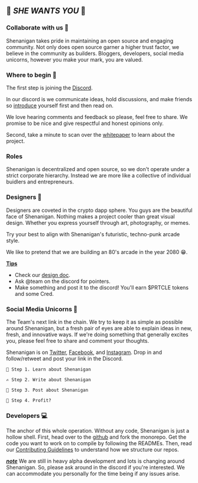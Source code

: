 ## 👊️ *SHE WANTS YOU* 👊️

### Collaborate with us 👫️

Shenanigan takes pride in maintaining an open source and engaging community. 
Not only does open source garner a higher trust factor, we believe in the community as builders. Bloggers, developers, social media unicorns, however you make your mark, you are valued.

### Where to begin 🔎️

The first step is joining the [Discord](http://www.she.energy/join). 

In our discord is we communicate ideas, hold discussions, and make friends so [introduce](https://discord.gg/3N6YRD4) yourself first and then read on.

We love hearing comments and feedback so please, feel free to share. We promise to be nice and give respectful and honest opinions only.

Second, take a minute to scan over the [whitepaper](https://she.energy/wiki/whitepaper/) to learn about the project.


### Roles
Shenanigan is decentralized and open source, so we don't operate under a strict corporate hierarchy. Instead we are more like a collective of individual buidlers and entrepreneurs.

### Designers 🎨️

Designers are coveted in the crypto dapp sphere. You guys are the beautiful face of Shenanigan. Nothing makes a project cooler than great visual design. Whether you express yourself through art, photography, or memes.

Try your best to align with Shenanigan's futuristic, techno-punk arcade style.

We like to pretend that we are building an 80's arcade in the year 2080 😁.
  
  **[Tips]()**
  
  * Check our [design doc](https://docs.google.com/document/d/1E0ZrhPARruPgFXbz-cuiQSa7C4yzTrgSN3E-2w6L8cg/edit?usp=sharing).
  * Ask @team on the discord for pointers.
  * Make something and post it to the discord! You'll earn $PRTCLE tokens and some Cred.


### Social Media Unicorns 🦄️

The Team's next link in the chain. We try to keep it as simple as possible around Shenanigan, but a fresh pair of eyes are able to explain ideas in new, fresh, and innovative ways. If we're doing something that generally excites you, please feel free to share and comment your thoughts. 

Shenanigan is on [Twitter](https://twitter.com/She_Dapp), [Facebook](https://www.facebook.com/shenanigan.dapp/), and [Instagram](). Drop in and follow/retweet and post your link in the Discord.

    📖️ Step 1. Learn about Shenanigan

    ✍️ Step 2. Write about Shenanigan 

    📱️ Step 3. Post about Shenanigan 

    💱️ Step 4. Profit? 


### Developers 💻️
The anchor of this whole operation. Without any code, Shenanigan is just a hollow shell. First, head over to the [github](http://github.com/shenanigandapp) and fork the monorepo. Get the code you want to work on to compile by following the READMEs. Then, read our [Contributing Guidelines](https://github.com/ShenaniganDApp/shenanigan-monorepo/blob/master/Contributing.md) to understand how we structure our repos.

**[_note_]()**  We are still in heavy alpha development and lots is changing around Shenanigan. So, please ask around in the discord if you're interested. We can accommodate you personally for the time being if any issues arise.
